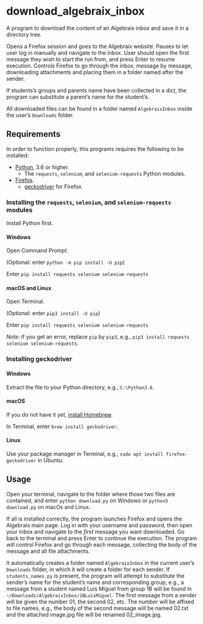# download_algebraix_inbox

A program to download the content of an Algebraix inbox and save it in a directory tree.

Opens a Firefox session and goes to the Algebraix website. Pauses to let user log in manually and navigate to the inbox. User should open the first message they wish to start the run from, and press Enter to resume execution. Controls Firefox to go through the inbox, message by message, downloading attachments and placing them in a folder named after the sender.

If students’s groups and parents name have been collected in a dict, the program can substitute a parent’s name for the student’s.

All downloaded files can be found in a folder named `AlgebraixInbox` inside the user’s `Downloads` folder.

## Requirements

In order to function properly, this programs requires the following to be installed:

* [Python](https://www.python.org), 3.6 or higher.
    - The `requests`, `selenium`, and `selenium-requests` Python modules.
* [Firefox](https://www.mozilla.org/firefox/new/).
    - [geckodriver](https://github.com/mozilla/geckodriver/releases) for Firefox.

### Installing the `requests`, `selenium`, and `selenium-requests` modules

Install Python first.

#### Windows

Open Command Prompt.

(Optional: enter `python -m pip install -U pip`)

Enter `pip install requests selenium selenium-requests`

#### macOS and Linux

Open Terminal.

(Optional: enter `pip3 install -U pip`)

Enter `pip install requests selenium selenium-requests`

*Note*: if you get an error, replace `pip` by `pip3`, e.g., `pip3 install requests selenium selenium-requests`.

### Installing geckodriver

#### Windows

Extract the file to your Python directory, e.g., `C:\Python3.8`.

#### macOS

If you do not have it yet, [install Homebrew](https://brew.sh).

In Terminal, enter `brew install geckodriver`.

#### Linux

Use your package manager in Terminal, e.g., `sudo apt install firefox-geckodriver` in Ubuntu.

## Usage

Open your terminal, navigate to the folder where those two files are contained, and enter `python download.py` on Windows or `python3 download.py` on macOs and Linux.

If all is installed correctly, the program launches Firefox and opens the Algebraix main page. Log in with your username and password, then open your inbox and navigate to the *first* message you want downloaded. Go back to the terminal and press Enter to continue the execution. The program will control Firefox and go through each message, collecting the body of the message and all file attachments.

It automatically creates a folder named `AlgebraixInbox` in the current user’s `Downloads` folder, in which it will create a folder for each sender. If `students_names.py` is present, the program will attempt to substitute the sender’s name for the student’s name and corresponding group, e.g., a message from a student named Luis Miguel from group 1B will be found in `~/Downloads/AlgebraixInbox/1BLuisMiguel`. The first message from a sender will be given the number 01, the second 02, etc. The number will be affixed to file names, e.g., the body of the second message will be named 02.txt and the attached image.jpg file will be renamed 02_image.jpg.

